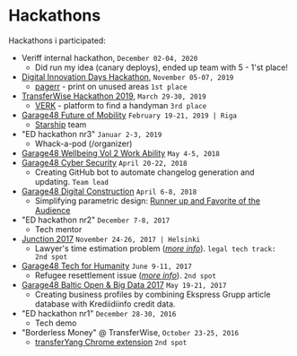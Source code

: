 # Hackathons

Hackathons i participated:

 * Veriff internal hackathon, `December 02-04, 2020`
      - Did run my idea (canary deploys), ended up team with 5 - 1'st place! 
 * [Digital Innovation Days Hackathon](https://www.facebook.com/events/322816275287950/), `November 05-07, 2019`
      - [pagerr](https://pagerr.net/) - print on unused areas `1st place`
 * [TransferWise Hackathon 2019](https://www.facebook.com/events/329284214585465/), `March 29-30, 2019`
      - [VERK](https://gamithra.com/verk) - platform to find a handyman `3rd place`
 * [Garage48 Future of Mobility](http://garage48.org/events/garage48-future-of-mobility) `February 19-21, 2019 | Riga`
      - [Starship](https://www.starship.xyz) team
 * "ED hackathon nr3" `Januar 2-3, 2019`
      - Whack-a-pod  (/organizer)
 * [Garage48 Wellbeing Vol 2 Work Ability](http://garage48.org/events/garage48-estonian-wellbeing-2018) `May 4-5, 2018`
 * [Garage48 Cyber Security](http://garage48.org/events/cyber-security-hackathon) `April 20-22, 2018`
      - Creating GitHub bot to automate changelog generation and updating. `Team lead`
 * [Garage48 Digital Construction](http://garage48.org/events/garage48-digital-construction) `April 6-8, 2018`
      - Simplifying parametric design: [Runner up and Favorite of the Audience](https://twitter.com/garage48/status/983022653387702273)
 * "ED hackathon nr2" `December 7-8, 2017`
      - Tech mentor 
 * [Junction 2017](https://hackjunction.com/) `November 24-26, 2017 | Helsinki` 
      - Lawyer's time estimation problem (*[more info](https://devpost.com/software/legal-timer)*). `legal tech track: 2nd spot`
 * [Garage48 Tech for Humanity](http://garage48.org/events/garage48-tech-for-humanity) `June 9-11, 2017`
      - Refugee resettlement issue (*[more info](https://settlebetter.eu/)*). `2nd spot`
 * [Garage48 Baltic Open & Big Data 2017](http://garage48.org/events/balticopenbigdata2017) `May 19-21, 2017`
      - Creating business profiles by combining Ekspress Grupp article database with Krediidiinfo credit data.
 * "ED hackathon nr1" `December 28-30, 2016`
      - Tech demo
 * "Borderless Money" @ TransferWise, `October 23-25, 2016`
      - [transferYang Chrome extension](https://github.com/eritikass/transferYang/) `2nd spot`

